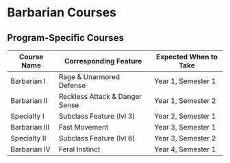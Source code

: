 # Barbarian Courses
## Program-Specific Courses
| Course Name   | Corresponding Feature          | Expected When to Take |
| ------------- | ------------------------------ | --------------------- |
| Barbarian I   | Rage & Unarmored Defense       | Year 1, Semester 1    |
| Barbarian II  | Reckless Attack & Danger Sense | Year 1, Semester 2    |
| Specialty I   | Subclass Feature (lvl 3)       | Year 2, Semester 1    |
| Barbarian III | Fast Movement                  | Year 3, Semester 1    |
| Specialty II  | Subclass Feature (lvl 6)       | Year 3, Semester 2    |
| Barbarian IV  | Feral Instinct                 | Year 4, Semester 1    |
